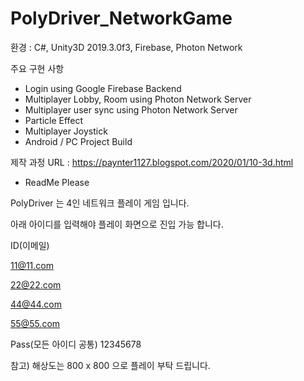 # PolyDriver_NetworkGame

환경 : C#, Unity3D 2019.3.0f3, Firebase, Photon Network

주요 구현 사항
  - Login using Google Firebase Backend 
  - Multiplayer Lobby, Room using Photon Network Server
  - Multiplayer user sync using Photon Network Server
  - Particle Effect
  - Multiplayer Joystick
  - Android / PC Project Build

제작 과정 URL : https://paynter1127.blogspot.com/2020/01/10-3d.html



* ReadMe Please

PolyDriver 는 4인 네트워크 플레이 게임 입니다.

아래 아이디를 입력해야 플레이 화면으로 진입 가능 합니다.

ID(이메일)

11@11.com

22@22.com

44@44.com

55@55.com

Pass(모든 아이디 공통) 12345678


참고) 해상도는 800 x 800 으로 플레이 부탁 드립니다.
